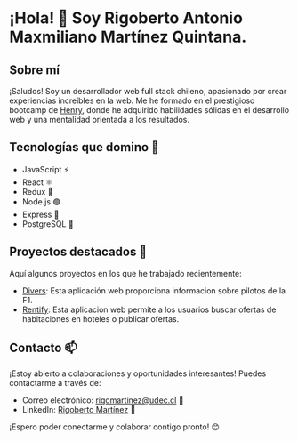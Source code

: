 # ¡Hola! 👋 Soy **Rigoberto Antonio Maxmiliano Martínez Quintana**.

## Sobre mí
¡Saludos! Soy un desarrollador web full stack chileno, apasionado por crear experiencias increíbles en la web. Me he formado en el prestigioso bootcamp de [Henry](https://www.soyhenry.com/), donde he adquirido habilidades sólidas en el desarrollo web y una mentalidad orientada a los resultados.

## Tecnologías que domino 🚀
- JavaScript ⚡
- React ⚛️
- Redux 🔄
- Node.js 🟢
- Express 🚂
- PostgreSQL 🐘

## Proyectos destacados 🌟
Aquí algunos proyectos en los que he trabajado recientemente:

- [Divers](https://github.com/rigobersio/pi-drivers-main): Esta aplicación web proporciona informacion sobre pilotos de la F1.
- [Rentify](https://github.com/rigobersio/pf-rentify): Esta aplicacion web permite a los usuarios buscar ofertas de habitaciones en hoteles o publicar ofertas.

## Contacto 📫
¡Estoy abierto a colaboraciones y oportunidades interesantes! Puedes contactarme a través de:
- Correo electrónico: rigomartinez@udec.cl 📧
- LinkedIn: [Rigoberto Martínez](https://www.linkedin.com/in/rigoberto-martinez/) 💼

¡Espero poder conectarme y colaborar contigo pronto! 😊
